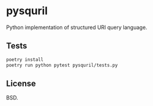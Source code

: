 
# pysquril

Python implementation of structured URI query language.

## Tests

```bash
poetry install
poetry run python pytest pysquril/tests.py
```

## License

BSD.

